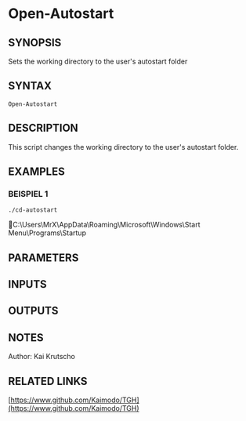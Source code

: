 ﻿---
external help file: TGH-help.xml
Module Name: TGH
online version: https://www.github.com/Kaimodo/TGH
schema: 2.0.0
---

# Open-Autostart

## SYNOPSIS
Sets the working directory to the user's autostart folder

## SYNTAX

```
Open-Autostart
```

## DESCRIPTION
This script changes the working directory to the user's autostart folder.

## EXAMPLES

### BEISPIEL 1
```
./cd-autostart
```

📂C:\Users\MrX\AppData\Roaming\Microsoft\Windows\Start Menu\Programs\Startup

## PARAMETERS

## INPUTS

## OUTPUTS

## NOTES
Author: Kai Krutscho

## RELATED LINKS

[https://www.github.com/Kaimodo/TGH](https://www.github.com/Kaimodo/TGH)

